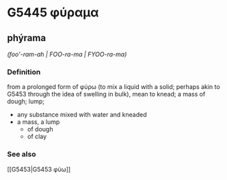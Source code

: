 # G5445 φύραμα

## phýrama

_(foo'-ram-ah | FOO-ra-ma | FYOO-ra-ma)_

### Definition

from a prolonged form of φύρω (to mix a liquid with a solid; perhaps akin to G5453 through the idea of swelling in bulk), mean to knead; a mass of dough; lump; 

- any substance mixed with water and kneaded
- a mass, a lump
  - of dough
  - of clay

### See also

[[G5453|G5453 φύω]]
